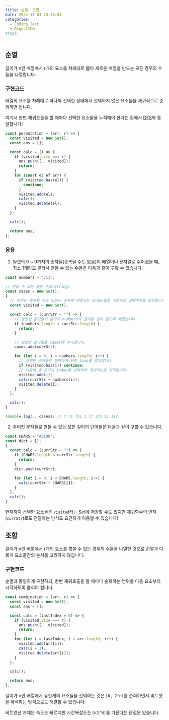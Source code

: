 ```yaml
---
title: 순열, 조합
date: 2024-11-03 23:48:04
categories:
  - Coding Test
  - Algorithm
#tags:
---
```

## 순열

길이가 n인 배열에서 r개의 요소를 차례대로 뽑아 새로운 배열을 만드는 모든 경우의 수들을 나열합니다.

### 구현코드

배열의 요소를 차례대로 하나씩 선택한 상태에서 선택하지 않은 요소들을 재귀적으로 순회하면 됩니다.

여기서 한번 재귀호출을 할 때마다 선택한 요소들을 누적해야 한다는 점에서 [DFS](../dfs-bfs#DFS)와 동일합니다!

```js
const permutation = (arr, r) => {
  const visited = new Set();
  const ans = [];

  const calc = () => {
    if (visited.size === r) {
      ans.push([...visited]);
      return;
    }
    for (const el of arr) {
      if (visited.has(el)) {
        continue;
      }
      visited.add(el);
      calc();
      visited.delete(el);
    }
  };

  calc();

  return ans;
};
```

### 응용

1. 일련의 0 ~ 9까지의 숫자들(중복될 수도 있음)이 배열이나 문자열로 주어졌을 때, 최소 1개라도 골라서 만들 수 있는 수들은 다음과 같이 구할 수 있습니다.

```js
const numbers = "711";

// 만들 수 있는 모든 수들(string)
const cases = new Set();
{
  // 숫자는 중복될 수도 있으니 숫자에 대응되는 index들을 기준으로 선택여부를 판단합니다.
  const visited = new Set();

  const calc = (currStr = "") => {
    // 생성한 문자열의 길이가 numbers의 길이를 넘지 않도록 제한합니다.
    if (numbers.length < currStr.length) {
      return;
    }

    // 생성한 문자열을 cases에 추가합니다.
    cases.add(currStr);

    for (let i = 0; i < numbers.length; i++) {
      // 선택한 숫자들은 생략하여 무한 loop를 방지합니다.
      if (visited.has(i)) continue;
      // 다음에 올 숫자의 index를 선택하여 재귀적으로 처리합니다.
      visited.add(i);
      calc(currStr + numbers[i]);
      visited.delete(i);
    }
  };

  calc();
}

console.log(...cases); // 7 71 711 1 17 171 11 117
```

2. 주어진 문자들로 만들 수 있는 모든 길이의 단어들은 다음과 같이 구할 수 있습니다.

```js
const CHARS = "AEIOU";
const dict = [];
{
  const calc = (currStr = "") => {
    if (CHARS.length < currStr.length) {
      return;
    }
    dict.push(currStr);

    for (let i = 0; i < CHARS.length; i++) {
      calc(currStr + CHARS[i]);
    }
  };
  calc();
}
```

현재까지 선택한 요소들은 `visited`라는 Set에 저장할 수도 있지만 재귀함수의 인자(`currStr`)로도 전달하는 방식도 요긴하게 이용할 수 있습니다!

## 조합

길이가 n인 배열에서 r개의 요소를 뽑을 수 있는 경우의 수들을 나열한 것으로 순열과 다르게 요소들간의 순서를 고려하지 않습니다.

### 구현코드

순열과 동일하게 구현하되, 한번 재귀호출을 할 때마다 순회하는 범위를 다음 요소부터 시작하도록 좁혀야 합니다.

```js
const combination = (arr, r) => {
  const visited = new Set();
  const ans = [];

  const calc = (lastIndex = 0) => {
    if (visited.size === r) {
      ans.push([...visited]);
      return;
    }
    for (let i = lastIndex; i < arr.length; i++) {
      visited.add(arr[i]);
      calc(i + 1);
      visited.delete(arr[i]);
    }
  };

  calc();

  return ans;
};
```

길이가 n인 배열에서 유한개의 요소들을 선택하는 것은 `[0, 2^n)`를 순회하면서 비트셋을 해석하는 방식으로도 해결할 수 있습니다.

비트연산 자체는 속도는 빠르지만 시간복잡도는 `O(2^N)`를 가진다는 단점은 있습니다.
